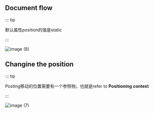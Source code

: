## Document flow

::: tip

默认属性position的值是static

:::

![image (8)](https://gitee.com/q10viking/PictureRepos/raw/master/images//202112081832684.jpg)

## Changine the position

::: tip

Posting移动的位置需要有一个参照物，也就是refer to **Positioning context**

:::

![image (7)](https://gitee.com/q10viking/PictureRepos/raw/master/images//202112081829836.jpg)

